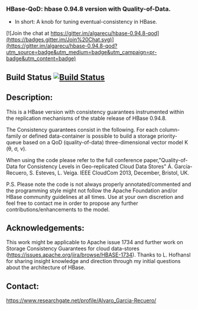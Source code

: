 ### HBase-QoD: hbase 0.94.8 version with Quality-of-Data.
+ In short: A knob for tuning eventual-consistency in HBase.

[![Join the chat at https://gitter.im/algarecu/hbase-0.94.8-qod](https://badges.gitter.im/Join%20Chat.svg)](https://gitter.im/algarecu/hbase-0.94.8-qod?utm_source=badge&utm_medium=badge&utm_campaign=pr-badge&utm_content=badge)

## Build Status [![Build Status](https://travis-ci.org/algarecu/hbase-0.94.8-qod.svg?branch=master)](https://travis-ci.org/algarecu/hbase-0.94.8-qod)

## Description:

This is a HBase version with consistency guarantees instrumented within the
replication mechanisms of the stable release of HBase 0.94.8.

The Consistency guarantees consist in the following. For each column-family or
defined data-container is possible to build a storage priority-queue based on a
QoD (quality-of-data)  three-dimensional vector model K (θ, σ, ν).

When using the code please refer to the full conference paper,"Quality-of-Data
for Consistency Levels in Geo-replicated Cloud Data Stores" Á. García-Recuero,
S. Esteves, L. Veiga. IEEE CloudCom 2013, December, Bristol, UK.

P.S. Please note the code is not always properly annotated/commented and the
programming style might not follow the Apache Foundation and/or HBase community
guidelines at all times. Use at your own discretion and feel free to contact me
in order to propose any further contributions/enhancements to the model.

## Acknowledgements:

This work might be applicable to Apache issue 1734 and further work on Storage
Consistency Guarantees for cloud data-stores
(https://issues.apache.org/jira/browse/HBASE-1734).
Thanks to L. Hofhansl for sharing insight knowledge and direction through my
initial questions about the architecture of HBase.

## Contact:

https://www.researchgate.net/profile/Alvaro_Garcia-Recuero/
